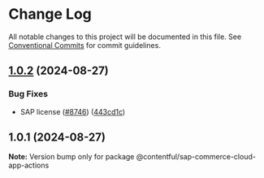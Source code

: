 # Change Log

All notable changes to this project will be documented in this file.
See [Conventional Commits](https://conventionalcommits.org) for commit guidelines.

## [1.0.2](https://github.com/contentful/apps/compare/@contentful/sap-commerce-cloud-app-actions@1.0.1...@contentful/sap-commerce-cloud-app-actions@1.0.2) (2024-08-27)

### Bug Fixes

- SAP license ([#8746](https://github.com/contentful/apps/issues/8746)) ([443cd1c](https://github.com/contentful/apps/commit/443cd1c6b42601113f0f1eaf31494aba8d5c3db1))

## 1.0.1 (2024-08-27)

**Note:** Version bump only for package @contentful/sap-commerce-cloud-app-actions
